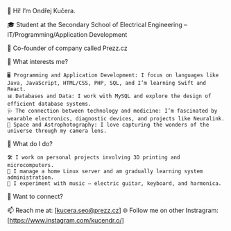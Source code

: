 👋 Hi! I’m Ondřej Kučera.

🎓 Student at the Secondary School of Electrical Engineering – IT/Programming/Application Development

💼 Co-founder of company called Prezz.cz

🌱 What interests me?

	🖥️ Programming and Application Development: I focus on languages like Java, JavaScript, HTML/CSS, PHP, SQL, and I’m learning Swift and React.
	📊 Databases and Data: I work with MySQL and explore the design of efficient database systems.
	🩺 The connection between technology and medicine: I’m fascinated by wearable electronics, diagnostic devices, and projects like Neuralink.
	🌌 Space and Astrophotography: I love capturing the wonders of the universe through my camera lens.

📌 What do I do?

	🛠️ I work on personal projects involving 3D printing and microcomputers.
	🔧 I manage a home Linux server and am gradually learning system administration.
	🎵 I experiment with music – electric guitar, keyboard, and harmonica.
 💬 Want to connect?
 
 📫 Reach me at: [kucera.seo@prezz.cz]
 🌐 Follow me on other Instragram: [https://www.instagram.com/kucendr.o/]

